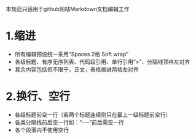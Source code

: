 本规范只适用于github网站Markdown文档编辑工作

# 1.缩进
* 所有编辑预设统一采用“Spaces   2格    Soft wrap”
* 各级标题、有序无序列表、代码段引用、单行引用“\>”、分隔线顶格左对齐
* 其余内容包括但不限于，正文，表格缩进两格左对齐

# 2.换行、空行
* 各级标题前空一行（若两个标题连续则只在最上一级标题前空行）
* 各类分隔线前后空一行如：“---”前后需空一行
* 各个段落内不使用空行
